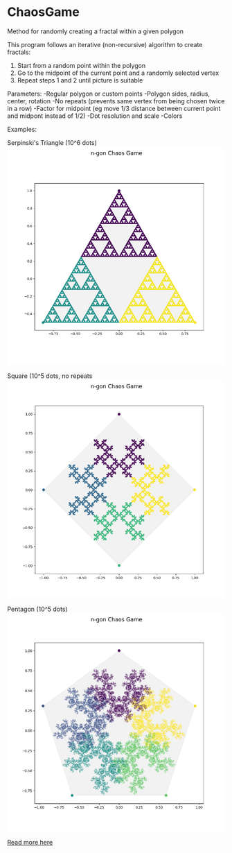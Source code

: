 # ChaosGame
Method for randomly creating a fractal within a given polygon

This program follows an iterative (non-recursive) algorithm to create fractals:
  1. Start from a random point within the polygon
  2. Go to the midpoint of the current point and a randomly selected vertex
  3. Repeat steps 1 and 2 until picture is suitable
  
Parameters:
  -Regular polygon or custom points
  -Polygon sides, radius, center, rotation
  -No repeats (prevents same vertex from being chosen twice in a row)
  -Factor for midpoint (eg move 1/3 distance between current point and midpont instead of 1/2)
  -Dot resolution and scale
  -Colors
  
Examples:

Serpinski's Triangle (10^6 dots)
![](https://github.com/SamuelHunter/ChaosGame/blob/master/Chaos_Game_3_10^6_color.png)

Square (10^5 dots, no repeats
![](https://github.com/SamuelHunter/ChaosGame/blob/master/Chaos_Game_4_10^5_norepeat_color.png)

Pentagon (10^5 dots)
![](https://github.com/SamuelHunter/ChaosGame/blob/master/Chaos_Game_5_10^5_norepeat_color.png)

[Read more here](https://en.wikipedia.org/wiki/Chaos_game)
